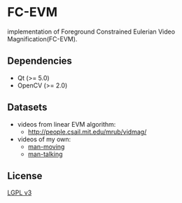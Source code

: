 FC-EVM
=====

implementation of Foreground Constrained Eulerian Video Magnification(FC-EVM).

## Dependencies ##

* Qt (>= 5.0)
* OpenCV (>= 2.0)

## Datasets ##

* videos from linear EVM algorithm:
    * http://people.csail.mit.edu/mrub/vidmag/
* videos of my own:
    * [man-moving](http://pan.baidu.com/s/1pJEw8S7)
    * [man-talking](http://pan.baidu.com/s/1mgoerl2)

## License ##

[LGPL v3](https://github.com/wzpan/QtEVM/raw/master/LICENSE)
